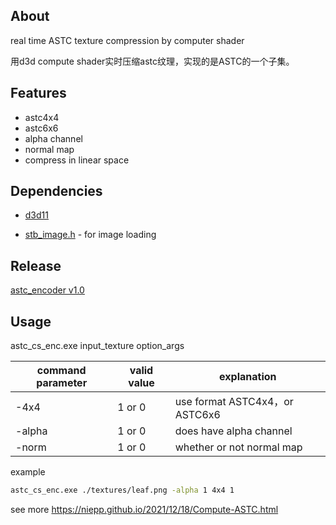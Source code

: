 ## About

real time ASTC texture compression by computer shader 

用d3d compute shader实时压缩astc纹理，实现的是ASTC的一个子集。

## Features

- astc4x4
- astc6x6
- alpha channel
- normal map
- compress in linear space

## Dependencies

- [d3d11](https://docs.microsoft.com/en-us/windows/win32/api/_direct3d11/)

- [stb_image.h](https://github.com/nothings/stb/blob/master/stb_image.h) -   for image loading

## Release

[astc_encoder v1.0](https://github.com/niepp/astc_encoder/releases/download/V1.0/astc_cs_enc.7z)

## Usage

astc_cs_enc.exe  input_texture option_args

| command parameter | valid value | explanation                    |
| ----------------- | ----------- | ------------------------------ |
| -4x4              | 1 or 0      | use format ASTC4x4，or ASTC6x6 |
| -alpha            | 1 or 0      | does have alpha channel        |
| -norm             | 1 or 0      | whether or not normal map      |

 example

``` bash
astc_cs_enc.exe ./textures/leaf.png -alpha 1 4x4 1
```

see more https://niepp.github.io/2021/12/18/Compute-ASTC.html